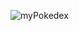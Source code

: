 ![myPokedex](https://github.com/Fred-Costa/SPA_Pok-dex/assets/98744706/2da4ab62-516b-4273-90d4-d7fb492155f7)
